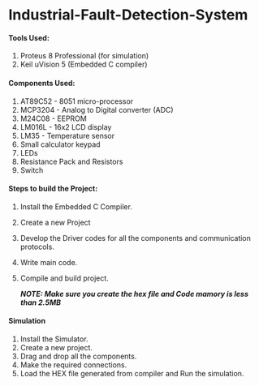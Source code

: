 # Industrial-Fault-Detection-System

#### Tools Used:
1. Proteus 8 Professional (for simulation)
2. Keil uVision 5 (Embedded C compiler)

#### Components Used:
1. AT89C52 - 8051 micro-processor
2. MCP3204 - Analog to Digital converter (ADC)
3. M24C08 - EEPROM
4. LM016L - 16x2 LCD display
5. LM35 - Temperature sensor
6. Small calculator keypad
7. LEDs
8. Resistance Pack and Resistors
9. Switch

#### Steps to build the Project:
1. Install the Embedded C Compiler.
2. Create a new Project
3. Develop the Driver codes for all the components and communication protocols.
4. Write main code.
5. Compile and build project.

	***NOTE: Make sure you create the hex file and Code mamory is less than 2.5MB***
	
#### Simulation
1. Install the Simulator.
2. Create a new project.
3. Drag and drop all the components.
4. Make the required connections.
5. Load the HEX file generated from compiler and Run the simulation.

